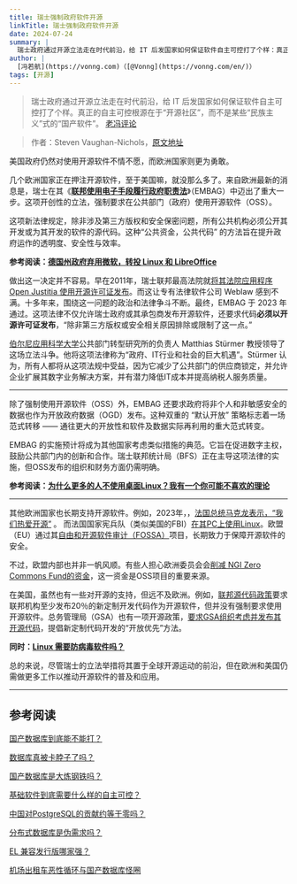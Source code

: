 ```yaml
---
title: 瑞士强制政府软件开源
linkTitle: 瑞士强制政府软件开源
date: 2024-07-24
summary: |
  瑞士政府通过开源立法走在时代前沿，给 IT 后发国家如何保证软件自主可控打了个样：真正的自主可控根源在于“开源社区”，而不是某些民族主义式的国产软件。
author: |
  [冯若航](https://vonng.com)（[@Vonng](https://vonng.com/en/)）
tags: [开源]
---
```


> 瑞士政府通过开源立法走在时代前沿，给 IT 后发国家如何保证软件自主可控打了个样。真正的自主可控根源在于“开源社区”，而不是某些“民族主义”式的“国产软件”。 [老冯评论](#老冯评论)

> 作者：Steven Vaughan-Nichols，[原文地址](https://www.zdnet.com/article/switzerland-now-requires-all-government-software-to-be-open-source/)

美国政府仍然对使用开源软件不情不愿，而欧洲国家则更为勇敢。

几个欧洲国家正在押注开源软件，至于美国嘛，就没那么多了。来自欧洲最新的消息是，瑞士在其《[**联邦使用电子手段履行政府职责法**](https://datenrecht.ch/en/bundesgesetz-ueber-den-einsatz-elektronischer-mittel-zur-erfuellung-von-behoerdenaufgaben-embag-in-schlussabstimmung-angenommen/)》（EMBAG）中迈出了重大一步。这项开创性的立法，强制要求在公共部门（政府）使用开源软件（OSS）。

这项新法律规定，除非涉及第三方版权和安全保密问题，所有公共机构必须公开其开发或为其开发的软件的源代码。这种“公共资金，公共代码” 的方法旨在提升政府运作的透明度、安全性与效率。

**参考阅读：[德国州政府弃用微软，转投 Linux 和 LibreOffice](https://www.zdnet.com/article/german-state-ditches-microsoft-for-linux-and-libreoffice/)**

做出这一决定并不容易。早在2011年，瑞士联邦最高法院就[将其法院应用程序 Open Justitia  使用开源许可证发布](https://www.openjustitia.ch/DE/interne_Open_Justitia.html)。而这让专有法律软件公司 Weblaw 感到不满。十多年来，围绕这一问题的政治和法律争斗不断。最终，EMBAG 于 2023 年通过。这项法律不仅允许瑞士政府或其承包商发布开源软件，还要求代码**必须以开源许可证发布**，“除非第三方版权或安全相关原因排除或限制了这一点。”

[伯尔尼应用科学大学](https://www.bfh.ch/en/)公共部门转型研究所的负责人 Matthias Stürmer 教授领导了这场立法斗争。他将这项法律称为“政府、IT行业和社会的巨大机遇”。Stürmer 认为，所有人都将从这项法规中受益，因为它减少了公共部门的供应商锁定，并允许企业扩展其数字业务解决方案，并有潜力降低IT成本并提高纳税人服务质量。

------

除了强制使用开源软件（OSS）外，EMBAG 还要求政府将非个人和非敏感安全的数据也作为开放政府数据（OGD）发布。这种双重的 “默认开放” 策略标志着一场范式转移 —— 通往更大的开放性和软件及数据实际再利用的重大范式转变。

EMBAG 的实施预计将成为其他国家考虑类似措施的典范。它旨在促进数字主权，鼓励公共部门内的创新和合作。瑞士联邦统计局（BFS）正在主导这项法律的实施，但OSS发布的组织和财务方面仍需明确。

**参考阅读：[为什么更多的人不使用桌面Linux？我有一个你可能不喜欢的理论](https://www.zdnet.com/article/why-dont-more-people-use-desktop-linux-i-have-a-theory-you-might-not-like/)**

------

其他欧洲国家也长期支持开源软件。例如，2023年，，[法国总统马克龙表示，“我们热爱开源”](https://eucloudedgeiot.eu/summary-of-the-open-source-key-areas-for-digital-autonomy-workshop/) 。 而法国国家宪兵队（类似美国的FBI）[在其PC上使用Linux](https://www.zdnet.com/article/french-police-move-from-windows-to-ubuntu-linux/)。欧盟（EU）通过其[自由和开源软件审计（FOSSA）](https://commission.europa.eu/about-european-commission/departments-and-executive-agencies/digital-services/eu-fossa-2-free-and-open-source-software-auditing_en)项目，长期致力于保障开源软件的安全。

不过，欧盟内部也并非一帆风顺。有些人担心欧洲委员会会[削减 NGI Zero Commons Fund的资金](https://fossforce.com/2024/07/is-the-european-commission-dropping-support-for-important-open-source-funding/)，这一资金是OSS项目的重要来源。

在美国，虽然也有一些对开源的支持，但远不及欧洲。例如，[联邦源代码政策](https://open.gsa.gov/oss-policy/)要求联邦机构至少发布20％的新定制开发代码作为开源软件，但并没有强制要求使用开源软件。总务管理局（GSA）也有一项开源政策，[要求GSA组织考虑并发布其开源代码](https://open.gsa.gov/oss-policy/#:~:text=c.-,GSA%20Service%20and%20Staff%20Offices%20(Project%20teams)%20are%20responsible%20for,knowledge%20to%20improve%20the%20project.)，提倡新定制代码开发的“开放优先”方法。

**同时：[Linux 需要防病毒软件吗？](https://www.zdnet.com/article/do-you-need-antivirus-on-linux/)**

总的来说，尽管瑞士的立法举措将其置于全球开源运动的前沿，但在欧洲和美国仍需做更多工作以推动开源软件的普及和应用。


--------

## 参考阅读

[国产数据库到底能不能打？](/db/db-china)

[数据库真被卡脖子了吗？](/db/db-choke)

[国产数据库是大炼钢铁吗？](https://mp.weixin.qq.com/s/aLXC7f2iYUfATNWsnyotkA)

[基础软件到底需要什么样的自主可控？](/db/sovereign-dbos/)

[中国对PostgreSQL的贡献约等于零吗？](https://mp.weixin.qq.com/s/79_PnX-a5iSfDMgz_VUx5A)

[分布式数据库是伪需求吗？](/db/distributive-bullshit)

[EL 兼容发行版哪家强？](/db/rhel-compatibility)

[机场出租车恶性循环与国产数据库怪圈](https://mp.weixin.qq.com/s/uccjOkAR1zgur6tftHkzMg)

